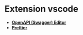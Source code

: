 # Extension vscode

- **[OpenAPI (Swagger) Editor](https://marketplace.visualstudio.com/items?itemName=42Crunch.vscode-openapi)**
- **[Prettier](https://marketplace.visualstudio.com/items?itemName=esbenp.prettier-vscode)**
